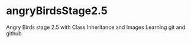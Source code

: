# angryBirdsStage2.5
Angry Birds stage 2.5 with Class Inheritance and Images
Learning git and github
